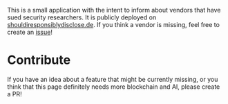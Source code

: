 This is a small application with the intent to inform about vendors that have 
sued security researchers. It is publicly deployed on [shouldiresponsiblydisclose.de](https://shouldiresponsiblydisclose.de/).
If you think a vendor is missing, feel free to create an [issue](https://github.com/derconno/shouldiresponsiblydisclose/issues)! 

# Contribute
If you have an idea about a feature that might be currently missing, or you 
think that this page definitely needs more blockchain and AI, please create a 
PR! 
